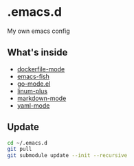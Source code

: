 .emacs.d
========

My own emacs config

What's inside
-------------

  * [dockerfile-mode](https://github.com/spotify/dockerfile-mode)
  * [emacs-fish](https://github.com/wwwjfy/emacs-fish)
  * [go-mode.el](https://github.com/dominikh/go-mode.el)
  * [linum-plus](https://github.com/emacsmirror/linum-plus)
  * [markdown-mode](https://github.com/emacsmirror/markdown-mode)
  * [yaml-mode](https://github.com/yoshiki/yaml-mode)


Update
------

```sh
cd ~/.emacs.d
git pull
git submodule update --init --recursive
```
